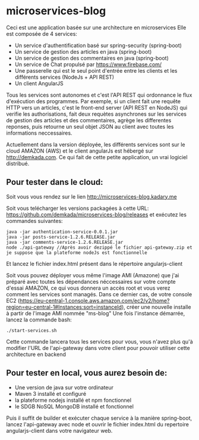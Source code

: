 # microservices-blog
Ceci est une application basée sur une architecture en microservices
Elle est composée de 4 services:
- Un service d'authentification basé sur spring-security (spring-boot)
- Un service de gestion des articles en java (spring-boot)
- Un service de gestion des commentaires en java (spring-boot)
- Un service de Chat propulsé par https://www.firebase.com/
- Une passerelle qui est le seul point d'entrée entre les clients et les différents services (NodeJs + API REST)
- Un client AngularJS

Tous les services sont autonomes et c'est l'API REST qui ordonnance le flux d'exécution des programmes. 
Par exemple, si un client fait une requête HTTP vers un articles, c'est le front-end server (API REST en NodeJS) 
qui verifie les authorisations, fait deux requètes asynchrones sur les services de gestion des articles 
et des commentaires, agrège les differentes reponses, puis retourne un seul objet JSON au client avec
toutes les informations neccessaires.

Actuellement dans la version déployée, les différents services sont sur le cloud AMAZON (AWS) 
et le client angularJs est hébergé sur http://demkada.com. Ce qui fait de cette petite application,
un vrai logiciel distribué.

## Pour tester dans le cloud:
Soit vous vous rendez sur le lien http://microservices-blog.kadary.me

Soit vous telécharger les versions packagées à cette URL: https://github.com/demkada/microservices-blog/releases
et exécutez les commandes suivantes:
```
java -jar authentication-service-0.0.1.jar
java -jar posts-service-1.2.6.RELEASE.jar
java -jar comments-service-1.2.6.RELEASE.jar
node ./api-gateway //Après avoir dezippé le fichier api-gateway.zip et je suppose que la plateforme nodeJs est fonctionnelle
```
Et lancez le fichier index.html présent dans le répertoire angularjs-client

Soit vous pouvez déployer vous même l'image AMI (Amazone) que j'ai préparé avec toutes les dépendances néccessaires
sur votre compte d'essai AMAZON, ce qui vous donnera un accès root et vous verez comment les services sont managés.
Dans ce dernier cas, de votre console EC2 (https://eu-central-1.console.aws.amazon.com/ec2/v2/home?region=eu-central-1#Instances:sort=instanceId), 
créer une nouvelle installe à partir de l'image AMI nommée "ms-blog"
Une fois l'instance démarrée, lancez la commande bash:
``` 
./start-services.sh
```
Cette commande lancera tous les services pour vous, vous n'avez plus qu'à modifier l'URL de l'api-gateway dans votre client pour pouvoir utiliser cette architecture en backend

## Pour tester en local, vous aurez besoin de:
- Une version de java sur votre ordinateur
- Maven 3 installé et configuré
- la plateforme nodejs installé et npm fonctionnel
- le SDGB NoSQL MongoDB installé et fonctionnel

Puis il suffit de builder et exécuter chaque service à la manière spring-boot, lancez l'api-gateway avec node
et ouvrir le fichier index.html du repertoire angularjs-client dans votre navigateur web.

